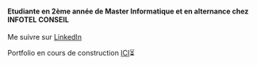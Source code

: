 #### Etudiante en 2ème année de Master Informatique et en alternance chez INFOTEL CONSEIL

Me suivre sur [LinkedIn](https://www.linkedin.com/in/cassandrachaumulon/)

Portfolio en cours de construction [ICI](https://cassandrach.github.io/)⏳
